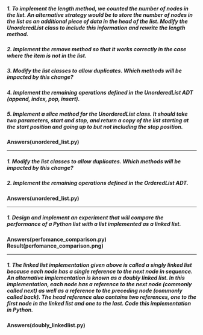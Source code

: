 ##### 1. To implement the length method, we counted the number of nodes in the list. An alternative strategy would be to store the number of nodes in the list as an additional piece of data in the head of the list. Modify the UnorderedList class to include this information and rewrite the length method.

##### 2. Implement the remove method so that it works correctly in the case where the item is not in the list.

##### 3. Modify the list classes to allow duplicates. Which methods will be impacted by this change?

##### 4. Implement the remaining operations defined in the UnorderedList ADT (append, index, pop, insert).

##### 5. Implement a slice method for the UnorderedList class. It should take two parameters, start and stop, and return a copy of the list starting at the start position and going up to but not including the stop position.

**Answers(unordered_list.py)**

---

##### 1. Modify the list classes to allow duplicates. Which methods will be impacted by this change?

##### 2. Implement the remaining operations defined in the OrderedList ADT.

**Answers(unordered_list.py)**

---

##### 1. Design and implement an experiment that will compare the performance of a Python list with a list implemented as a linked list.

**Answers(perfomance_comparison.py)**
**Result(perfomance_comparison.png)**

---

##### 1. The linked list implementation given above is called a singly linked list because each node has a single reference to the next node in sequence. An alternative implementation is known as a doubly linked list. In this implementation, each node has a reference to the next node (commonly called next) as well as a reference to the preceding node (commonly called back). The head reference also contains two references, one to the first node in the linked list and one to the last. Code this implementation in Python.

**Answers(doubly_linkedlist.py)**
